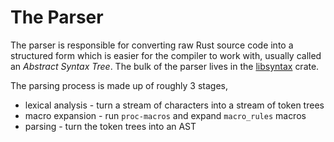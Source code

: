 # The Parser

The parser is responsible for converting raw Rust source code into a structured
form which is easier for the compiler to work with, usually called an *Abstract
Syntax Tree*. The bulk of the parser lives in the [libsyntax] crate.

The parsing process is made up of roughly 3 stages,

- lexical analysis - turn a stream of characters into a stream of token trees
- macro expansion - run `proc-macros` and expand `macro_rules` macros
- parsing - turn the token trees into an AST


[libsyntax]: https://github.com/rust-lang/rust/tree/master/src/libsyntax
